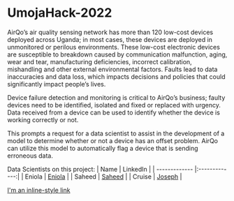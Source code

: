 # UmojaHack-2022
AirQo’s air quality sensing network has more than 120 low-cost devices deployed across Uganda; in most cases, these devices are deployed in unmonitored or perilous environments. These low-cost electronic devices are susceptible to breakdown caused by communication malfunction, aging, wear and tear, manufacturing deficiencies, incorrect calibration, mishandling and other external environmental factors. Faults lead to data inaccuracies and data loss, which impacts decisions and policies that could significantly impact people’s lives.

Device failure detection and monitoring is critical to AirQo’s business; faulty devices need to be identified, isolated and fixed or replaced with urgency. Data received from a device can be used to identify whether the device is working correctly or not.

This prompts a request for a data scientist to assist in the development of a model to determine whether or not a device has an offset problem. AirQo can utilize this model to automatically flag a device that is sending erroneous data.



Data Scientists on this project:
| Name        | LinkedIn           | 
| ------------- |:-------------:|
| Eniola      | [Eniola](https://www.linkedin.com/in/eniola-olaleye-361b39160/) |
| Saheed    | [Saheed](https://www.linkedin.com/in/azeez-saheed)     |
| Cruise | [Joseph](https://www.linkedin.com/in/josepholaide)   |

[I'm an inline-style link](https://www.google.com)
